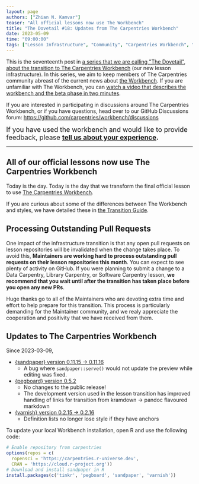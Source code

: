 ```yaml
---
layout: page
authors: ["Zhian N. Kamvar"]
teaser: "All official lessons now use The Workbench"
title: "The Dovetail #18: Updates from The Carpentries Workbench"
date: 2023-05-09
time: "09:00:00"
tags: ["Lesson Infrastructure", "Community", "Carpentries Workbench", "Beta", "Dovetail"]
---
```


This is the seventeenth post in [a series that we are calling "The Dovetail",
about the transition to The Carpentries Workbench](https://carpentries.org/posts-by-tags/#blog-tag-dovetail) (our new lesson infrastructure).
In this series, we aim to keep members of The Carpentries community abreast of
the current news about [the Workbench](https://carpentries.github.io/workbench). 
If you are unfamiliar with The Workbench, you can [watch a video that describes
the workbench and the beta phase in two minutes](https://youtu.be/x7tETGpF3-4).

If you are interested in participating in discussions around The Carpentries
Workbench, or if you have questions, head over to our GitHub Discussions forum: <https://github.com/carpentries/workbench/discussions>

<span style='font-size: large;'>If you have used the workbench and would like to provide feedback, please
<b><a href='https://carpentries.typeform.com/to/KRBl4IZM'>tell us about your experience</a>.</b></span> 

---

## All of our official lessons now use The Carpentries Workbench


Today is the day. Today is the day that we transform the final official lesson
to use [The Carpentries Workbench](https://carpentries.github.io/workbench/).



If you are curious about some of the differences between The Workbench and styles,
we have detailed these in [the Transition Guide](https://carpentries.github.io/workbench/transition-guide.html).


## Processing Outstanding Pull Requests

One impact of the infrastructure transition is that any open pull requests on lesson repositories will be invalidated when the change takes place. To avoid this, **Maintainers are working hard to process outstanding pull requests on their lesson repositories this month**. You can expect to see plenty of activity on GitHub. If you were planning to submit a change to a Data Carpentry, Library Carpentry, or Software Carpentry lesson, **we recommend that you wait until after the transition has taken place before you open any new PRs**.

Huge thanks go to all of the Maintainers who are devoting extra time and effort to help prepare for this transition. This process is particularly demanding for the Maintainer community, and we realy appreciate the cooperation and positivity that we have received from them.


## Updates to The Carpentries Workbench

Since 2023-03-09, 

 - [{sandpaper} version 0.11.15 -> 0.11.16](https://carpentries.github.io/sandpaper/news/index.html#sandpaper-01116-2023-05-05)
   - A bug where `sandpaper::serve()` would not update the preview while editing was fixed.
 - [{pegboard} version 0.5.2](https://carpentries.github.io/pegboard/news/index.html#pegboard-052-2023-04-05)
   - No changes to the public release! 
   - The development version used in the lesson transition has improved handling of links for transition from kramdown -> pandoc flavoured markdown
 - [{varnish} version 0.2.15 -> 0.2.16](https://carpentries.github.io/varnish/news/index.html#varnish-0216)
   - Definition lists no longer lose style if they have anchors

To update your local Workbench installation, open R and use the following code:

```r
# Enable repository from carpentries
options(repos = c(
  ropensci = 'https://carpentries.r-universe.dev',
  CRAN = 'https://cloud.r-project.org'))
# Download and install sandpaper in R
install.packages(c('tinkr', 'pegboard', 'sandpaper', 'varnish'))
```


